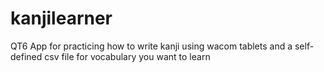# kanjilearner
QT6 App for practicing how to write kanji using wacom tablets and a self-defined csv file for vocabulary you want to learn
